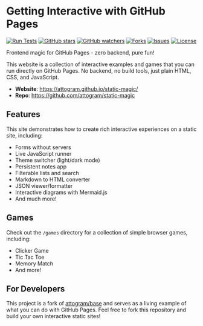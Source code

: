 # Getting Interactive with GitHub Pages

[![Run Tests](https://github.com/attogram/static-magic/actions/workflows/ci.yml/badge.svg)](https://github.com/attogram/static-magic/actions/workflows/ci.yml)
[![GitHub stars](https://img.shields.io/github/stars/attogram/static-magic?style=flat)](https://github.com/attogram/static-magic/stargazers)
[![GitHub watchers](https://img.shields.io/github/watchers/attogram/static-magic?style=flat)](https://github.com/attogram/static-magic/watchers)
[![Forks](https://img.shields.io/github/forks/attogram/static-magic?style=flat)](https://github.com/attogram/static-magic/forks)
[![Issues](https://img.shields.io/github/issues/attogram/static-magic?style=flat)](https://github.com/attogram/static-magic/issues)
[![License](https://img.shields.io/github/license/attogram/static-magic?style=flat)](./LICENSE)

Frontend magic for GitHub Pages - zero backend, pure fun!

This website is a collection of interactive examples and games that you can run directly on GitHub Pages. No backend, no build tools, just plain HTML, CSS, and JavaScript.

- **Website**: https://attogram.github.io/static-magic/
- **Repo**: https://github.com/attogram/static-magic

## Features

This site demonstrates how to create rich interactive experiences on a static site, including:

- Forms without servers
- Live JavaScript runner
- Theme switcher (light/dark mode)
- Persistent notes app
- Filterable lists and search
- Markdown to HTML converter
- JSON viewer/formatter
- Interactive diagrams with Mermaid.js
- And much more!

## Games

Check out the `/games` directory for a collection of simple browser games, including:

- Clicker Game
- Tic Tac Toe
- Memory Match
- And more!

## For Developers

This project is a fork of [attogram/base](https://github.com/attogram/base) and serves as a living example of what you can do with GitHub Pages. Feel free to fork this repository and build your own interactive static sites!
